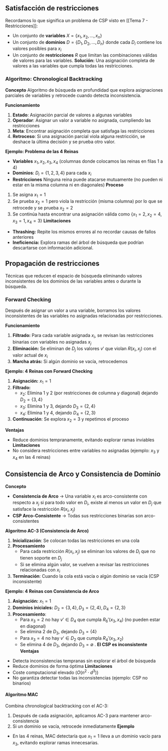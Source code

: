 ## Satisfacción de restricciones
Recordamos lo que significa un problema de CSP visto en [[Tema 7 - Restricciones]]:
- Un conjunto de **variables** $X = \{x_1,x_2,...,x_n\}$
- Un conjunto de **dominios** $D=\{D_1,D_2,...,D_n\}$ donde cada $D_i$ contiene los valores posibles para $x_i$
- Un conjunto de **restricciones** $R$ que limitan las combinaciones válidas de valores para las variables.
**Solución:** Una asignación completa de valores a las variables que cumpla todas las restricciones.
### Algoritmo: Chronological Backtracking

**Concepto**
Algoritmo de búsqueda en profundidad que explora asignaciones parciales de variables y retrocede cuando detecta inconsistencia.

**Funcionamiento**
1. **Estado**: Asignación parcial de valores a algunas variables
2. **Operador**: Asignar un valor a variable no asignada, cumpliendo las restricciones
3. **Meta**: Encontrar asignación completa que satisfaga las restricciones
4. **Retroceso**: Si una asignación parcial viola alguna restricción, se deshace la última decisión y se prueba otro valor.

**Ejemplo: Problema de las 4 Reinas**
- **Variables** $x_1,x_2,x_3,x_4$ (columnas donde colocamos las reinas en filas 1 a 4)
- **Dominios**: $D_i=\{1,2,3,4\}$ para cada $x_i$
- **Restricciones** Ninguna reina puede atacarse mutuamente (no pueden ni estar en la misma columna ni en diagonales)
**Proceso**
1. Se asigna $x_1=1$
2. Se prueba $x_2 = 1$ pero viola la restricción (misma columna) por lo que se retrocede y se prueba $x_2 = 2$
3. Se continúa hasta encontrar una asignación válida como $\{x_1=2,x_2=4,x_3=1,x_4=3\}$
**Limitaciones**
- **Thrashing:** Repite los mismos errores al no recordar causas de fallos anteriores
- **Ineficiencia:** Explora ramas del árbol de búsqueda que podrían descartarse con información adicional.
## Propagación de restricciones
Técnicas que reducen el espacio de búsqueda eliminando valores inconsistentes de los dominios de las variables antes o durante la búsqueda.
### Forward Checking
Después de asignar un valor a una variable, borramos los valores inconsistentes de las variables no asignadas relacionadas por restricciones.

**Funcionamiento**
1. **Filtrado:** Para cada variable asignada $x_i$, se revisan las restricciones binarias con variables no asignadas $x_j$
2. **Eliminación:** Se eliminan de $D_j$ los valores $v'$ que violan $R(x_i,x_j)$ con el valor actual de $x_i$
3. **Marcha atrás:** Si algún dominio se vacía, retrocedemos

**Ejemplo: 4 Reinas con Forward Checking**
1. **Asignación:** $x_1 = 1$
2. **Filtrado:** 
	- $x_2$: Elimina 1 y 2 (por restricciones de columna y diagonal) dejando $D_2 = \{3,4\}$
	- $x_3$: Elimina 1 y 3, dejando $D_3 = \{2,4\}$
	- $x_4$: Elimina 1 y 4, dejando $D_4=\{2,3\}$
3. **Continuación**: Se explora $x_2=3$ y repetimos el proceso

**Ventajas**
- Reduce dominios tempranamente, evitando explorar ramas inviables
**Limitaciones**
- No considera restricciones entre variables no asignadas (ejemplo: $x_3$ y $x_4$ en las 4 reinas)
## Consistencia de Arco y Consistencia de Dominio

**Concepto**
- **Consistencia de Arco** -> Una variable $x_i$ es arco-consistente con respecto a $x_j$ si para todo valor en $D_i$, existe al menos un valor en $D_j$ que satisface la restricción $R(x_i,x_j)$
- **CSP Arco-Consistente** -> Todas sus restricciones binarias son arco-consistentes

**Algoritmo AC-3 (Consistencia de Arco)**
1. **Inicialización**: Se colocan todas las restricciones en una cola
2. **Procesamiento**
	- Para cada restricción $R(x_i,x_j)$ se eliminan los valores de $D_i$ que no tienen soporte en $D_j$
	- Si se elimina algún valor, se vuelven a revisar las restricciones relacionadas con $x_i$
3. **Terminación**: Cuando la cola está vacía o algún dominio se vacía (CSP inconsistente)

**Ejemplo: 4 Reinas con Consistencia de Arco**
1. **Asignación:** $x_1 = 1$
2. **Dominios iniciales:** $D_2 = \{3,4\},D_3=\{2,4\},D_4=\{2,3\}$
3. **Procesamiento**: 
	- Para $x_3 =2$ no hay $v'\in D_4$ que cumpla $R_6'(x_3,x_4)$ (no pueden estar en diagonal)
	- Se elimina 2 de $D_3$, dejando $D_3 = \{4\}$
	- Para $x_3=4$ no hay $v'\in D_2$ que cumpla $R_4'(x_3,x_2)$
	- Se elimina 4 de $D_3$, dejando $D_3=\emptyset$ . **El CSP es inconsistente**
**Ventajas**
- Detecta inconsistencias tempranas sin explorar el árbol de búsqueda
- Reduce dominios de forma óptima
**Limitaciones**
- Coste computacional elevado ($O(n^2·d^3)$) 
- No garantiza detectar todas las inconsistencias (ejemplo: CSP no binarios)
#### Algoritmo MAC
Combina chronological backtracking con el AC-3:
1. Después de cada asignación, aplicamos AC-3 para mantener arco-consistencia
2. Si un dominio se vacía, retrocede inmediatamente
**Ejemplo**
- En las 4 reinas, MAC detectaría que $x_1=1$ lleva a un dominio vacío para $x_3$, evitando explorar ramas innecesarias.
